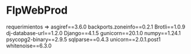 # FlpWebProd

requerimientos =>
  asgiref==3.6.0
  backports.zoneinfo==0.2.1
  Brotli==1.0.9
  dj-database-url==1.2.0
  Django==4.1.5
  gunicorn==20.1.0
  numpy==1.24.1
  psycopg2-binary==2.9.5
  sqlparse==0.4.3
  unicorn==2.0.1.post1
  whitenoise==6.3.0
